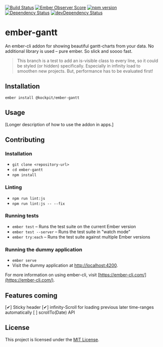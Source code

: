 
<!-- BADGES: https://github.com/exogen/badge-matrix -->

[![Build Status](https://travis-ci.org/kockpit/ember-gantt.svg?branch=master)](https://travis-ci.org/kockpit/ember-gantt)
[![Ember Observer Score](https://emberobserver.com/badges/-kockpit-ember-gantt.svg)](https://emberobserver.com/addons/@kockpit/ember-gantt)
[![npm version](https://badge.fury.io/js/%40kockpit%2Fember-gantt.svg)](https://badge.fury.io/js/%40kockpit%2Fember-gantt)
[![Dependency Status](https://david-dm.org/kockpit/ember-gantt.svg)](https://david-dm.org/kockpit/ember-gantt)
[![devDependency Status](https://david-dm.org/kockpit/ember-gantt/dev-status.svg)](https://david-dm.org/kockpit/ember-gantt#info=devDependencies)


<!--[![Victory size](https://badges.herokuapp.com/size/npm/%40kockpit%2Fember-gantt/dist/victory.min.js?gzip=true)](https://badge.fury.io/js/%40kockpit%2Fember-gantt) -->
<!--[![Greenkeeper badge](https://badges.greenkeeper.io/kockpit/ember-gantt.svg)](https://greenkeeper.io/) -->
<!--[![Browser Status](https://badges.herokuapp.com/sauce/ember-gantt)](https://saucelabs.com/u/ember-gantt)-->

ember-gantt
==============================================================================

An ember-cli addon for showing beautiful gantt-charts from your data.
No additional library is used – pure ember. So slick and soooo fast.


> This branch is a test to add an is-visible class to every line, so it could be styled (or hidden) specifically. Especially in infinity load to smoothen new projects. But, performance has to be evaluated first!

Installation
------------------------------------------------------------------------------

```
ember install @kockpit/ember-gantt
```


Usage
------------------------------------------------------------------------------

[Longer description of how to use the addon in apps.]


Contributing
------------------------------------------------------------------------------

### Installation

* `git clone <repository-url>`
* `cd ember-gantt`
* `npm install`

### Linting

* `npm run lint:js`
* `npm run lint:js -- --fix`

### Running tests

* `ember test` – Runs the test suite on the current Ember version
* `ember test --server` – Runs the test suite in "watch mode"
* `ember try:each` – Runs the test suite against multiple Ember versions

### Running the dummy application

* `ember serve`
* Visit the dummy application at [http://localhost:4200](http://localhost:4200).

For more information on using ember-cli, visit [https://ember-cli.com/](https://ember-cli.com/).


Features coming
------------------------------------------------------------------------------

[✔] Sticky header
[✔] infinity-Scroll for loading previous later time-ranges automatically
[ ] scrollTo(Date) API


License
------------------------------------------------------------------------------

This project is licensed under the [MIT License](LICENSE.md).

